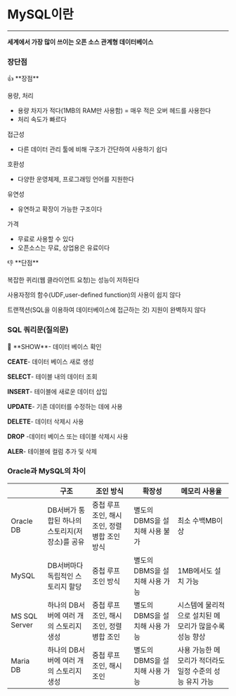 # MySQL이란

---

**세계에서 가장 많이 쓰이는 오픈 소스 관계형 데이터베이스**

### 장단점

<aside>
👍 **장점**

용량, 처리

- 용량 차지가 적다(1MB의 RAM만 사용함) = 매우 적은 오버 헤드를 사용한다
- 처리 속도가 빠르다

접근성

- 다른 데이터 관리 툴에 비해 구조가 간단하여 사용하기 쉽다

호환성

- 다양한 운영체제, 프로그래밍 언어를 지원한다

유연성

- 유연하고 확장이 가능한 구조이다

가격

- 무료로 사용할 수 있다
- 오픈소스는 무료, 상업용은 유료이다
</aside>

<aside>
👎 **단점**

복잡한 퀴리(웹 클라이언트 요청)는 성능이 저하된다

사용자정의 함수(UDF,user-defined function)의 사용이 쉽지 않다

트랜잭션(SQL을 이용하여 데이터베이스에 접근하는 것) 지원이 완벽하지 않다

</aside>

### SQL 쿼리문(질의문)

<aside>
💬 
**SHOW**- 데이터 베이스 확인

**CEATE**- 데이터 베이스 새로 생성

**SELECT**- 테이블 내의 데이터 조회

**INSERT**- 테이블에 새로운 데이터 삽입

**UPDATE**- 기존 데이터를 수정하는 데에 사용

**DELETE**- 데이터 삭제시 사용

**DROP** -데이터 베이스 또는 테이블 삭제시 사용

**ALER**- 테이블에 컬럼 추가 및 삭제

</aside>

### Oracle과 MySQL의 차이

|  | 구조 | 조인 방식 | 확장성 | 메모리 사용율 |
| --- | --- | --- | --- | --- |
| Oracle DB | DB서버가 통합된 하나의 스토리지(저장소)를 공유 | 중첩 루프 조인, 해시 조인, 정렬 병합 조인 방식  | 별도의 DBMS을 설치해 사용 불가 | 최소 수백MB이상 |
| MySQL | DB서버마다 독립적인 스토리지 할당 | 중첩 루프 조인 방식 | 별도의 DBMS을 설치해 사용 가능 | 1MB에서도 설치 가능 |
| MS SQL Server | 하나의 DB서버에 여러 개의 스토리지 생성 |  중첩 루프 조인, 해시 조인, 정렬 병합 조인 | 별도의 DBMS을 설치해 사용 가능 | 시스템에 물리적으로 설치된 메모리가 많을수록 성능 향상 |
| Maria DB | 하나의 DB서버에 여러 개의 스토리지 생성 | 중첩 루프 조인, 해시 조인 | 별도의 DBMS을 설치해 사용 가능 | 사용 가능한 메모리가 적더라도 일정 수준의 성능 유지 가능 |
